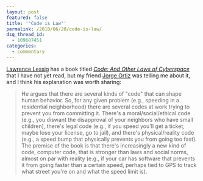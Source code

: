```yaml
---
layout: post
featured: false
title: '"Code is Law"'
permalink: /2010/06/20/code-is-law/
dsq_thread_id:
  - 109687451
categories:
  - commentary
---
```

[Lawrence Lessig][1] has a book titled [*Code: And Other Laws of Cyberspace*][2] that I have not yet read, but my friend [Jorge Ortiz][3] was telling me about it, and I think his explanation was worth sharing:

> He argues that there are several kinds of "code" that can shape human behavior. So, for any given problem (e.g., speeding in a residential neighborhood) there are several codes at work trying to prevent you from committing it. There's a moral/social/ethical code (e.g., you diswant the disapproval of your neighbors who have small children), there's legal code (e.g., if you speed you'll get a ticket, maybe lose your license, go to jail), and there's physical/reality code (e.g., a speed bump that physically prevents you from going too fast). The premise of the book is that there's increasingly a new kind of code, computer code, that is stronger than laws and social norms, almost on par with reality (e.g., if your car has software that prevents it from going faster than a certain speed, perhaps tied to GPS to track what street you're on and what the speed limit is).

 [1]: http://en.wikipedia.org/wiki/Lawrence_Lessig
 [2]: http://codev2.cc/
 [3]: http://twitter.com/jorgeortiz85

